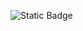 ![Static Badge](https://img.shields.io/badge/any-text_i_like?logo=python&logoColor=ffffff&label=test&labelColor=3776AB)
